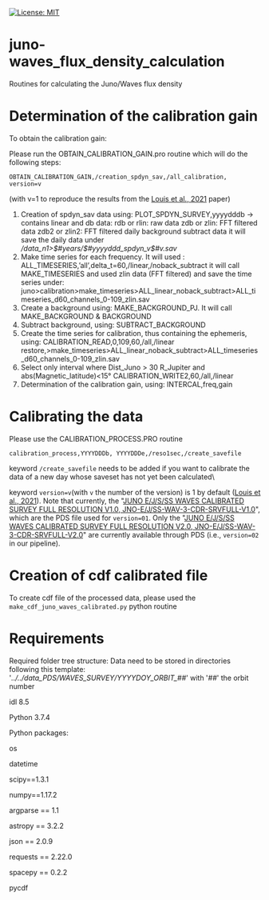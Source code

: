 [![License: MIT](https://img.shields.io/badge/License-MIT-yellow.svg)](https://opensource.org/licenses/MIT)

# juno-waves_flux_density_calculation
Routines for calculating the Juno/Waves flux density

# Determination of the calibration gain

To obtain the calibration gain:

Please run the OBTAIN_CALIBRATION_GAIN.pro routine which will do the following steps: 
	
	OBTAIN_CALIBRATION_GAIN,/creation_spdyn_sav,/all_calibration, version=v
	
(with v=1 to reproduce the results from the [Louis et al., 2021](https://doi.org/10.1029/2021JA029435) paper)

1) Creation of spdyn_sav data using:
	PLOT_SPDYN_SURVEY,yyyydddb
		-> contains linear and db data: 	rdb or rlin: raw data
								zdb or zlin: FFT filtered data
								zdb2 or zlin2: FFT filtered daily background subtract data
	it will save the daily data under */data_n1>$#years/$#yyyyddd_spdyn_v$#v.sav*
2) Make time series for each frequency. It will used :
		ALL_TIMESERIES,’all’,delta_t=60,/linear,/noback_subtract
		it will call MAKE_TIMESERIES and used zlin data (FFT filtered)
		and save the time series under:
			juno>calibration>make_timeseries>ALL_linear_noback_subtract>ALL_timeseries_d60_channels_0-109_zlin.sav
3) Create a background using:
		MAKE_BACKGROUND_PJ. It will call MAKE_BACKGROUND & BACKGROUND
4) Subtract background, using:
		SUBTRACT_BACKGROUND
5) Create the time series for calibration, thus containing the ephemeris, using:
		CALIBRATION_READ,0,109,60,/all,/linear
			restore,>make_timeseries>ALL_linear_noback_subtract>ALL_timeseries_d60_channels_0-109_zlin.sav
6) Select only interval where Dist_Juno > 30 R_Jupiter and abs(Magnetic_latitude)<15°
		CALIBRATION_WRITE2,60,/all,/linear
7) Determination of the calibration gain, using:
		INTERCAL,freq,gain

# Calibrating the data

Please use the CALIBRATION_PROCESS.PRO routine
	
	calibration_process,YYYYDDDb, YYYYDDDe,/reso1sec,/create_savefile
 
keyword `/create_savefile` needs to be added if you want to calibrate the data of a new day whose saveset has not yet been calculated\\

keyword `version=v`(with `v` the number of the version) is 1 by default ([Louis et al., 2021](https://doi.org/10.1029/2021JA029435)). Note that currently, the "[JUNO E/J/S/SS WAVES CALIBRATED SURVEY FULL RESOLUTION V1.0, JNO-E/J/SS-WAV-3-CDR-SRVFULL-V1.0](https://doi.org/10.17189/1519710)", which are the PDS file used for `version=01`. Only the "[JUNO E/J/S/SS WAVES CALIBRATED SURVEY FULL RESOLUTION V2.0, JNO-E/J/SS-WAV-3-CDR-SRVFULL-V2.0](https://doi.org/10.17189/1520498)" are currently available through PDS (i.e., `version=02` in our pipeline).


# Creation of cdf calibrated file

To create cdf file of the processed data, please used the `make_cdf_juno_waves_calibrated.py` python routine

# Requirements

Required folder tree structure:
Data need to be stored in directories following this template: '*../../data_PDS/WAVES_SURVEY/YYYYDOY_ORBIT_##*' with '*##*' the orbit number

idl 8.5

Python 3.7.4

Python packages:

os

datetime

scipy==1.3.1

numpy==1.17.2

argparse == 1.1

astropy == 3.2.2   	

json == 2.0.9

requests == 2.22.0

spacepy == 0.2.2

pycdf
